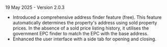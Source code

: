 19 May 2025 - Version 2.0.3

- Introduced a comprehensive address finder feature (free). This feature automatically determines the property's address using sold property prices. In the absence of a sold price listing history, it utilises the government EPC finder to match the EPC with the base address.
- Enhanced the user interface with a side tab for opening and closing.
